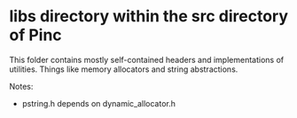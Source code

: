 # libs directory within the src directory of Pinc

This folder contains mostly self-contained headers and implementations of utilities. Things like memory allocators and string abstractions.

Notes:
- pstring.h depends on dynamic_allocator.h
